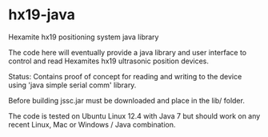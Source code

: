 hx19-java
=========

Hexamite hx19 positioning system java library

The code here will eventually provide a java library and user interface to control and read Hexamites hx19 ultrasonic position devices.

Status: Contains proof of concept for reading and writing to the device using 'java simple serial comm' library.

Before building jssc.jar must be downloaded and place in the lib/ folder.

The code is tested on Ubuntu Linux 12.4 with Java 7 but should work on any recent Linux, Mac or Windows / Java combination. 
